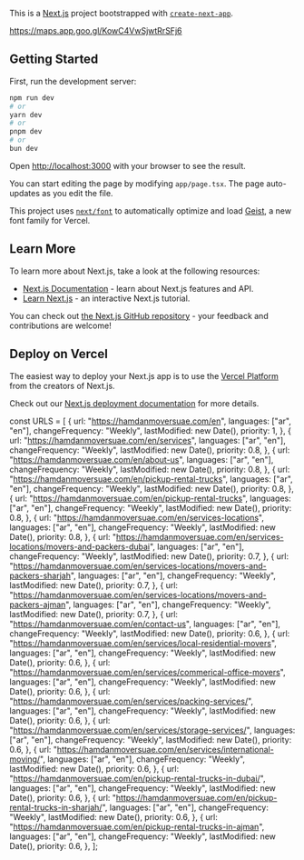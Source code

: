 This is a [Next.js](https://nextjs.org) project bootstrapped with [`create-next-app`](https://nextjs.org/docs/app/api-reference/cli/create-next-app).

https://maps.app.goo.gl/KowC4VwSjwtRrSFj6

## Getting Started

First, run the development server:

```bash
npm run dev
# or
yarn dev
# or
pnpm dev
# or
bun dev
```

Open [http://localhost:3000](http://localhost:3000) with your browser to see the result.

You can start editing the page by modifying `app/page.tsx`. The page auto-updates as you edit the file.

This project uses [`next/font`](https://nextjs.org/docs/app/building-your-application/optimizing/fonts) to automatically optimize and load [Geist](https://vercel.com/font), a new font family for Vercel.

## Learn More

To learn more about Next.js, take a look at the following resources:

- [Next.js Documentation](https://nextjs.org/docs) - learn about Next.js features and API.
- [Learn Next.js](https://nextjs.org/learn) - an interactive Next.js tutorial.

You can check out [the Next.js GitHub repository](https://github.com/vercel/next.js) - your feedback and contributions are welcome!

## Deploy on Vercel

The easiest way to deploy your Next.js app is to use the [Vercel Platform](https://vercel.com/new?utm_medium=default-template&filter=next.js&utm_source=create-next-app&utm_campaign=create-next-app-readme) from the creators of Next.js.

Check out our [Next.js deployment documentation](https://nextjs.org/docs/app/building-your-application/deploying) for more details.

const URLS = [
{
url: "https://hamdanmoversuae.com/en",
languages: ["ar", "en"],
changeFrequency: "Weekly",
lastModified: new Date(),
priority: 1,
},
{
url: "https://hamdanmoversuae.com/en/services",
languages: ["ar", "en"],
changeFrequency: "Weekly",
lastModified: new Date(),
priority: 0.8,
},
{
url: "https://hamdanmoversuae.com/en/about-us",
languages: ["ar", "en"],
changeFrequency: "Weekly",
lastModified: new Date(),
priority: 0.8,
},
{
url: "https://hamdanmoversuae.com/en/pickup-rental-trucks",
languages: ["ar", "en"],
changeFrequency: "Weekly",
lastModified: new Date(),
priority: 0.8,
},
{
url: "https://hamdanmoversuae.com/en/pickup-rental-trucks",
languages: ["ar", "en"],
changeFrequency: "Weekly",
lastModified: new Date(),
priority: 0.8,
},
{
url: "https://hamdanmoversuae.com/en/services-locations",
languages: ["ar", "en"],
changeFrequency: "Weekly",
lastModified: new Date(),
priority: 0.8,
},
{
url: "https://hamdanmoversuae.com/en/services-locations/movers-and-packers-dubai",
languages: ["ar", "en"],
changeFrequency: "Weekly",
lastModified: new Date(),
priority: 0.7,
},
{
url: "https://hamdanmoversuae.com/en/services-locations/movers-and-packers-sharjah",
languages: ["ar", "en"],
changeFrequency: "Weekly",
lastModified: new Date(),
priority: 0.7,
},
{
url: "https://hamdanmoversuae.com/en/services-locations/movers-and-packers-ajman",
languages: ["ar", "en"],
changeFrequency: "Weekly",
lastModified: new Date(),
priority: 0.7,
},
{
url: "https://hamdanmoversuae.com/en/contact-us",
languages: ["ar", "en"],
changeFrequency: "Weekly",
lastModified: new Date(),
priority: 0.6,
},
{
url: "https://hamdanmoversuae.com/en/services/local-residential-movers",
languages: ["ar", "en"],
changeFrequency: "Weekly",
lastModified: new Date(),
priority: 0.6,
},
{
url: "https://hamdanmoversuae.com/en/services/commerical-office-movers",
languages: ["ar", "en"],
changeFrequency: "Weekly",
lastModified: new Date(),
priority: 0.6,
},
{
url: "https://hamdanmoversuae.com/en/services/packing-services/",
languages: ["ar", "en"],
changeFrequency: "Weekly",
lastModified: new Date(),
priority: 0.6,
},
{
url: "https://hamdanmoversuae.com/en/services/storage-services/",
languages: ["ar", "en"],
changeFrequency: "Weekly",
lastModified: new Date(),
priority: 0.6,
},
{
url: "https://hamdanmoversuae.com/en/services/international-moving/",
languages: ["ar", "en"],
changeFrequency: "Weekly",
lastModified: new Date(),
priority: 0.6,
},
{
url: "https://hamdanmoversuae.com/en/pickup-rental-trucks-in-dubai/",
languages: ["ar", "en"],
changeFrequency: "Weekly",
lastModified: new Date(),
priority: 0.6,
},
{
url: "https://hamdanmoversuae.com/en/pickup-rental-trucks-in-sharjah/",
languages: ["ar", "en"],
changeFrequency: "Weekly",
lastModified: new Date(),
priority: 0.6,
},
{
url: "https://hamdanmoversuae.com/en/pickup-rental-trucks-in-ajman",
languages: ["ar", "en"],
changeFrequency: "Weekly",
lastModified: new Date(),
priority: 0.6,
},
];
